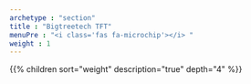 ```yaml
---
archetype : "section"
title : "Bigtreetech TFT"
menuPre : "<i class='fas fa-microchip'></i> "
weight : 1
---
```

{{% children sort="weight" description="true" depth="4" %}}
